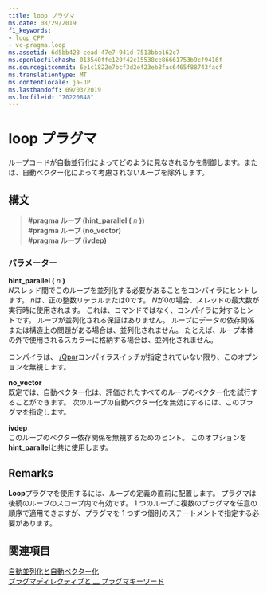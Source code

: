 ```yaml
---
title: loop プラグマ
ms.date: 08/29/2019
f1_keywords:
- loop_CPP
- vc-pragma.loop
ms.assetid: 6d5bb428-cead-47e7-941d-7513bbb162c7
ms.openlocfilehash: 013540ffe120f42c15538ce86661753b9cf9416f
ms.sourcegitcommit: 6e1c1822e7bcf3d2ef23eb8fac6465f88743facf
ms.translationtype: MT
ms.contentlocale: ja-JP
ms.lasthandoff: 09/03/2019
ms.locfileid: "70220848"
---
```

# <a name="loop-pragma"></a>loop プラグマ

ループコードが自動並行化によってどのように見なされるかを制御します。または、自動ベクター化によって考慮されないループを除外します。

## <a name="syntax"></a>構文

> **#pragma ループ (hint_parallel (** *n* **))** \
> **#pragma ループ (no_vector)** \
> **#pragma ループ (ivdep)**

### <a name="parameters"></a>パラメーター

**hint_parallel (** *n* **)** \
*N*スレッド間でこのループを並列化する必要があることをコンパイラにヒントします。 *n*は、正の整数リテラルまたは0です。 *N*が0の場合、スレッドの最大数が実行時に使用されます。 これは、コマンドではなく、コンパイラに対するヒントです。 ループが並列化される保証はありません。 ループにデータの依存関係または構造上の問題がある場合は、並列化されません。 たとえば、ループ本体の外で使用されるスカラーに格納する場合は、並列化されません。

コンパイラは、 [/Qpar](../build/reference/qpar-auto-parallelizer.md)コンパイラスイッチが指定されていない限り、このオプションを無視します。

**no_vector**\
既定では、自動ベクター化は、評価されたすべてのループのベクター化を試行することができます。 次のループの自動ベクター化を無効にするには、このプラグマを指定します。

**ivdep**\
このループのベクター依存関係を無視するためのヒント。 このオプションを**hint_parallel**と共に使用します。

## <a name="remarks"></a>Remarks

**Loop**プラグマを使用するには、ループの定義の直前に配置します。 プラグマは後続のループのスコープ内で有効です。 1 つのループに複数のプラグマを任意の順序で適用できますが、プラグマを 1 つずつ個別のステートメントで指定する必要があります。

## <a name="see-also"></a>関連項目

[自動並列化と自動ベクター化](../parallel/auto-parallelization-and-auto-vectorization.md)\
[プラグマディレクティブと __ プラグマキーワード](../preprocessor/pragma-directives-and-the-pragma-keyword.md)

